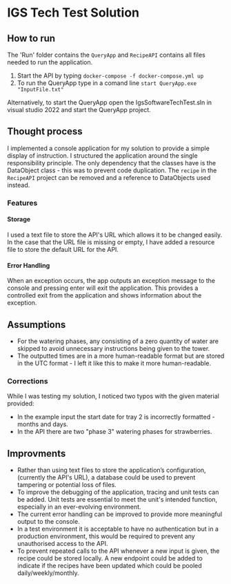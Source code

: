# IGS Tech Test Solution
## How to run

The 'Run' folder contains the ```QueryApp``` and ```RecipeAPI``` contains all files needed to run the application.  

1. Start the API by typing ```docker-compose -f docker-compose.yml up```  
2. To run the QueryApp type in a comand line ```start QueryApp.exe "InputFile.txt"```

Alternatively, to start the QueryApp open the IgsSoftwareTechTest.sln in visual studio 2022 and start the QueryApp project.  

## Thought process
I implemented a console application for my solution to provide a simple display of instruction. I structured the application around the single responsibility principle. The only dependency that the classes have is the DataObject class - this was to prevent code duplication.  The ```recipe``` in the ``RecipeAPI`` project can be removed and a reference to DataObjects used instead.

### Features

#### Storage
I used a text file to store the API's URL which allows it to be changed easily. In the case that the URL file is missing or empty, I have added a resource file to store the default URL for the API. 

#### Error Handling 
When an exception occurs, the app outputs an exception message to the console and pressing enter will exit the application. This provides a controlled exit from the application and shows information about the exception.   

## Assumptions
* For the watering phases, any consisting of a zero quantity of water are skipped to avoid unnecessary instructions being given to the tower. 
* The outputted times are in a more human-readable format but are stored in the UTC format - I left it like this to make it more human-readable.  

### Corrections 
While I was testing my solution, I noticed two typos with the given material provided:
* In the example input the start date for tray 2 is incorrectly formatted - months and days.  
* In the API there are two "phase 3" watering phases for strawberries.

## Improvments
* Rather than using text files to store the application’s configuration, (currently the API's URL), a database could be used to prevent tampering or potential loss of files. 
* To improve the debugging of the application, tracing and unit tests can be 
added. Unit tests are essential to meet the unit's intended function, especially in an ever-evolving environment.  
* The current error handling can be improved to provide more meaningful output to the console.
* In a test environment it is acceptable to have no authentication but in a production environment, this would be required to prevent any unauthorised access to the API.  
* To prevent repeated calls to the API whenever a new input is given, the recipe could be stored locally. A new endpoint could be added to indicate if the recipes have been updated which could be pooled daily/weekly/monthly.       
